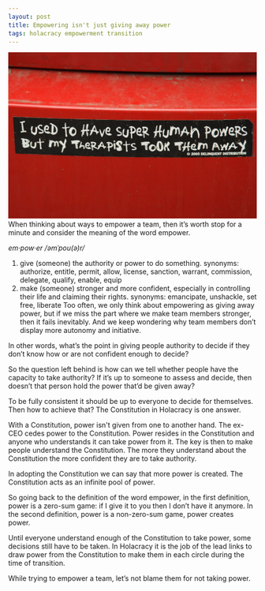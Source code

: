 ```yaml
---
layout: post
title: Empowering isn't just giving away power
tags: holacracy empowerment transition
---
```

<img src="/images/fulls/super_powers.jpg" class="fit image" title='Photo Credit: Esparta Palma 2007'>
When thinking about ways to empower a team, then it’s worth stop for a minute and consider the meaning of the word empower.

*em·pow·er /əmˈpou(ə)r/*

1. give (someone) the authority or power to do something.
synonyms: authorize, entitle, permit, allow, license, sanction, warrant, commission, delegate, qualify, enable, equip
2. make (someone) stronger and more confident, especially in controlling their life and claiming their rights.
synonyms: emancipate, unshackle, set free, liberate
Too often, we only think about empowering as giving away power, but if we miss the part where we make team members stronger, then it fails inevitably. And we keep wondering why team members don’t display more autonomy and initiative.

In other words, what’s the point in giving people authority to decide if they don’t know how or are not confident enough to decide?

So the question left behind is how can we tell whether people have the capacity to take authority? If it’s up to someone to assess and decide, then doesn’t that person hold the power that’d be given away?

To be fully consistent it should be up to everyone to decide for themselves. Then how to achieve that? The Constitution in Holacracy is one answer.

With a Constitution, power isn't given from one to another hand. The ex-CEO cedes power to the Constitution. Power resides in the Constitution and anyone who understands it can take power from it. The key is then to make people understand the Constitution. The more they understand about the Constitution the more confident they are to take authority.

In adopting the Constitution we can say that more power is created. The Constitution acts as an infinite pool of power.

So going back to the definition of the word empower, in the first definition, power is a zero-sum game: if I give it to you then I don’t have it anymore. In the second definition, power is a non-zero-sum game, power creates power.

Until everyone understand enough of the Constitution to take power, some decisions still have to be taken. In Holacracy it is the job of the lead links to draw power from the Constitution to make them in each circle during the time of transition.

While trying to empower a team, let’s not blame them for not taking power.


